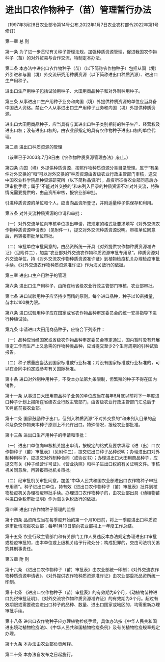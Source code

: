 # 进出口农作物种子（苗）管理暂行办法

（1997年3月28日农业部令第14号公布,2022年1月7日农业农村部令2022年第1号修订）


第一章 总 则



第一条 为了进一步贯彻有关种子管理法规，加强种质资源管理，促进我国农作物种子（苗）的对外贸易与合作交流，特制定本办法。

第二条 本办法中进出口农作物种子（苗）（以下简称农作物种子）包括从国（境）外引进和与国（境）外交流研究用种质资源（以下简称进出口种质资源）、进出口生产用种子。

进出口生产用种子包括试验用种子、大田用商品种子和对外制种用种子。

第三条 从事进出口生产用种子业务和向国（境）外提供种质资源的单位应当具备中国法人资格。禁止个人从事进出口生产用种子业务和向国（境）外提供种质资源。

进出口大田用商品种子，应当具有与其进出口种子类别相符的种子生产、经营权及进出口权；没有进出口权的，由农业部指定的具有农作物种子进出口权的单位代理。



第二章 进出口种质资源的管理

（该章已于2003年7月8日由《农作物种质资源管理办法》废止。）



第四条 向国（境）外提供种质资源，按照作物种质资源分类目录管理。属于“有条件对外交换的”和“可以对外交换的”种质资源由省级农业行政主管部门审核，送交中国农业科学院品种资源研究所（以下简称品资所），品资所征得农业部同意后办理审批手续；属于“不能对外交换的”和未列入目录的种质资源不准对外交流，特殊情况需要提供的，由品资所审核，报农业部审批。

引进种质资源的单位和个人，应当向品资所登记，并附适量种子供保存和利用。

第五条 对外交流种质资源的申请和审批：

（一）对外交流单位向审核单位提出申请，按规定的格式及要求填写《对外交流农作物种质资源申请表》（见附件一），提交对外交流种质资源说明。审核单位同意后，再转报审批单位审批。

（二）审批单位审批同意的，由品资所统一开具《对外提供农作物种质资源准许证》（见附件二），加盖“农业部对外交流农作物种质资源审批专用章”。种质资源对外交流单位，持《对外交流农作物种质资源准许证》到植物检疫机关办理检疫审批手续。《对外交流农作物种质资源准许证》作为海关放行的依据。



第三章 进出口生产用种子的管理



第六条 进出口生产用种子，由所在地省级农业行政主管部门审核，农业部审批。

第七条 进口试验用种子应坚持少而精的原则。每个进口品种，种子以10亩播量，苗木以100株为限。

第八条 进口试验用种子应在国家或省农作物品种审定委员会的统一安排指导下进行种植试验。

第九条 申请进口大田用商品种子，应符合下列条件：

（一）品种应当经国家或省级农作物品种审定委员会审定通过，国内暂时没有开展审定工作而生产上又急需的作物种类品种，应当提交至少2个生育周期的引种试验报告。

（二）种子质量应当达到国家标准或行业标准；对没有国家标准或行业标准的，可以在合同中约定或参考有关国际标准。

第十条 进口对外制种用种子，不受本办法第九条限制，但繁殖的种子不得在国内销售。

第十一条 从事进口大田用商品种子业务的单位应当在每年8月底以前将下一年度进口种子计划上报所在省级农业行政主管部门，由省级农业行政主管部门汇总后于10月底前报农业部。

第十二条 国家鼓励种子出口，但列入种质资源“不对外交换的”和未列入目录的品种及杂交作物亲本种子原则上不允许出口。特殊情况，报经农业部批准。

第十三条 进出口生产用种子的申请和审批：

（一）进出口单位向审核机关提出申请，按规定的格式及要求填写《进（出）口农作物种子（苗）审批表》（见附件三），提交进出口种子品种说明；办理进出口对外制种用种子，应提交对外制种合同（或协议书）；办理进出口大田用商品种子，应提交有关《种子经营许可证》、《营业执照》和种子进出口权的有关证明文件。审核机关同意后，再转报审批机关审批。

（二）经审批机关审批同意，加盖“中华人民共和国农业部进出口农作物种子审批专用章”。种子进出口单位，持有效《进出口农作物种子（苗）审批表》批件到植物检疫机关办理检疫审批手续。办理进口农作物种子的，由农业部出具《动植物苗种进口免税审批证明》作为海关免税放行的依据。



第四章 进出口农作物种子管理的监督



第十四条 品资所应当在每季度开始的第一个月10日前，将上一季度进出口种质资源审批情况报农业部；每年1月10日前向农业部报上一年度工作总结。

第十五条 农业行政主管部门和有关部门工作人员违反本办法规定办理进出口审批或检疫审批的，由本单位或上级机关给予行政处分；构成犯罪的，交由司法机关追究其刑事责任。



第五章 附 则



第十六条 《进出口农作物种子（苗）审批表》由农业部统一印制；《对外交流农作物种质资源申请表》、《对外提供农作物种质资源准许证》由农业部委托品资所统一印制。

第十七条 《进出口农作物种子（苗）审批表》的有效期为6个月，《动植物苗种进口免税审批证明》、《对外交流农作物种质资源准许证》的有效期为3个月。超过有效期限或需要改变进出口种子的品种、数量、进出口国家或地区的，均需重新办理审批手续。

第十八条 进出口农作物种子应办理植物检疫手续，具体办法按《中华人民共和国进出境动植物检疫法》、《中华人民共和国植物检疫条例》及有关植物检疫规章规定办理。

第十九条 本办法由农业部负责解释。

第二十条 本办法自发布之日起施行。